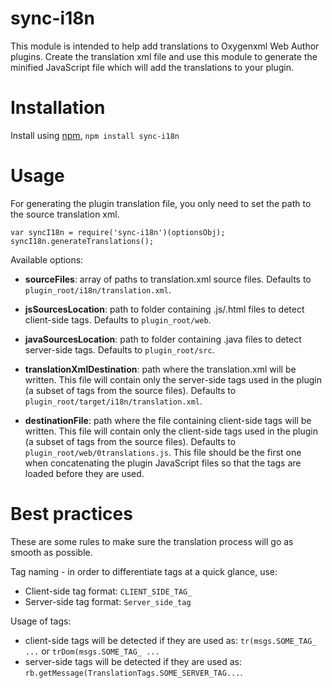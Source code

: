 # sync-i18n
This module is intended to help add translations to Oxygenxml Web Author plugins.
Create the translation xml file and use this module to generate the minified JavaScript file which will add the translations to your plugin.

Installation
============

Install using [npm](http://npmjs.org),
`npm install sync-i18n`


Usage
=====

For generating the plugin translation file, you only need to set the path to the source translation xml.
```
var syncI18n = require('sync-i18n')(optionsObj);
syncI18n.generateTranslations();
```

Available options:

- **sourceFiles**: array of paths to translation.xml source files. Defaults to `plugin_root/i18n/translation.xml`.

- **jsSourcesLocation**: path to folder containing .js/.html files to detect client-side tags. Defaults to `plugin_root/web`.

- **javaSourcesLocation**: path to folder containing .java files to detect server-side tags. Defaults to `plugin_root/src`.

- **translationXmlDestination**: path where the translation.xml will be written. This file will contain only the server-side tags used in the plugin (a subset of tags from the source files). Defaults to `plugin_root/target/i18n/translation.xml`.

- **destinationFile**: path where the file containing client-side tags will be written. This file will contain only the client-side tags used in the plugin (a subset of tags from the source files). Defaults to `plugin_root/web/0translations.js`. This file should be the first one when concatenating the plugin JavaScript files so that the tags are loaded before they are used.


Best practices
====
These are some rules to make sure the translation process will go as smooth as possible.

Tag naming - in order to differentiate tags at a quick glance, use:

- Client-side tag format: `CLIENT_SIDE_TAG_`
- Server-side tag format: `Server_side_tag`


Usage of tags:

- client-side tags will be detected if they are used as: `tr(msgs.SOME_TAG_ ...` or `trDom(msgs.SOME_TAG_ ...`
- server-side tags will be detected if they are used as: `rb.getMessage(TranslationTags.SOME_SERVER_TAG...`.